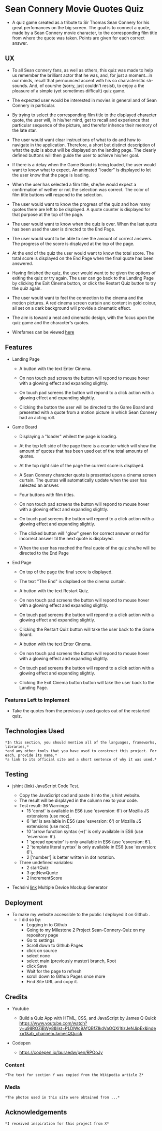 # Sean Connery Movie Quotes Quiz

*   A quiz game created as a tribute to Sir Thomas Sean Connery for his great perfomances on the big screen.
    The goal is to connect a quote, made by a Sean Connery movie character, to the corresponding film title from where the quote was taken.
    Points are given for each correct answer.

## UX

*   To all Sean connery fans, as well as others, this quiz was made to help us remember the brilliant actor that he was,
    and, for just a moment...in our minds, recall that pernounced accent with his so characteristic sh-sounds.
    And, of courshe (sorry, just couldn't resist), to enjoy a the pleasure of a simple (yet sometimes difficult) quiz game.

*   The expected user would be interested in movies in general and of Sean Connery in particular.

*   By trying to select the corresponding film title to the displayed character quote, 
    the user will, in his/her mind, get to recall and experience that particular sequence of the picture,
    and therefor inhence their memory of the late star.

*   The user would want clear instructions of what to do and how to navigate in the application.
    Therefore, a short but distinct description of what the quiz is about will be displayed on the landing page.
    The clearly defined buttons will then guide the user to achieve his/her goal.

*   If there is a delay when the Game Board is being loaded, the user would want to know what to expect.
    An animated "loader" is displayed to let the user know that the page is loading.

*   When the user has selected a film title, she/he would expect a confirmation of wether or not the selection was correct.
    The color of film title buttons will respond to the selection.

*   The user would want to know the progress of the quiz and how many quotes there are left to be displayed. 
    A quote counter is displayed for that purpose at the top of the page.

*   The user would want to know when the quiz is over.
    When the last quote has been used the user is directed to the End Page.

*   The user would want to be able to see the amount of correct answers.
    The progress of the score is displayed at the top of the page.

*   At the end of the quiz the user would want to know the total score.
    The total score is displayed on the End Page when the final quote has been answered.

*   Having finished the quiz, the user would want to be given the options of exiting the quiz or try again.
    The user can go back to the Landing Page by clicking the Exit Cinema button, or click the Restart Quiz button to try the quiz again. 

*   The user would want to feel the connection to the cinema and the motion pictures.
    A red cinema screen curtain and content in gold colour, all set on a dark background will provide a cinematic effect.

*   The aim is toward a neat and cinematic design, with the focus upon the quiz game and the character's quotes.

*   Wirefames can be viewed [here](assets/wireframes/sean-connery-movie-quote-quiz.pdf)

## Features

*   Landing Page
    *   A button with the text Enter Cinema.
        
    *   On non touch pad screens the button will repond to mouse hover with a glowing effect and expanding slightly.
        
    *   On touch pad screens the button will repond to a click action with a glowing effect and expanding slightly.
    
    *   Clicking the button the user will be directed to the Game Board and presented with a quote from a motion picture
        in which Sean Connery had an acting roll.

*   Game Board

    *   Displaying a "loader" whilest the page is loading.

    *   At the top left side of the page there is a counter which will show the amount of quotes that has been used out of the total amounts of quotes.

    *   At the top right side of the page the current score is displayed. 

    *   A Sean Connery character quote is presented upon a cinema screen curtain. The quotes will automatically update when the user has selected an answer.
    
    *   Four buttons with film titles.
        
    *   On non touch pad screens the button will repond to mouse hover with a glowing effect and expanding slightly.
        
    *   On touch pad screens the button will repond to a click action with a glowing effect and expanding slightly.
        
    *   The clicked button will "glow" green for correct answer or red for incorrect answer til the next quote is displayed.

    *   When the user has reached the final quote of the quiz she/he will be directed to the End Page

*   End Page

    *   On top of the page the final score is displayed.

    *   The text "The End" is displaed on the cinema curtain.

    *   A button with the text Restart Quiz.
        
    *   On non touch pad screens the button will repond to mouse hover with a glowing effect and expanding slightly.
        
    *   On touch pad screens the button will repond to a click action with a glowing effect and expanding slightly.

    *   Clicking the Restart Quiz button will take the user back to the Game Board.

    *   A button with the text Enter Cinema.
        
    *   On non touch pad screens the button will repond to mouse hover with a glowing effect and expanding slightly.
        
    *   On touch pad screens the button will repond to a click action with a glowing effect and expanding slightly.
    
    *   Clicking the Exit Cinema button button will take the user back to the Landing Page.

### Features Left to Implement

*   Take the quotes from the previously used quotes out of the restarted quiz.

## Technologies Used
    *In this section, you should mention all of the languages, frameworks, libraries,*
    *and any other tools that you have used to construct this project. For each, provide its name,*
    *a link to its official site and a short sentence of why it was used.*

## Testing

*   jshint [(link)](https://jshint.com/) JavaScript Code Test.
    
    *   Copy the JavaScript cod and paste it into the js hint website.
    *   The result will be displayed in the column nex to your code.
    *   Test result: 36 Warnings:
        *   15  'const' is available in ES6 (use 'esversion: 6') or Mozilla JS extensions (use moz).
        *   6 	'let' is available in ES6 (use 'esversion: 6') or Mozilla JS extensions (use moz).
        *   10  'arrow function syntax (=>)' is only available in ES6 (use 'esversion: 6').
        *   1   'spread operator' is only available in ES6 (use 'esversion: 6').
        *   2   'template literal syntax' is only available in ES6 (use 'esversion: 6').
        *   2   ['number'] is better written in dot notation.
    *   Three undefined variables:
        *   2 	startQuiz
        *   3   getNewQuote
        *   2   incrementScore
*   Techsini [link](http://ami.responsivedesign.is/) Multiple Device Mockup Generator

## Deployment


*   To make my website accessible to the public I deployed it on Github .
    * I did so by:
        *   Logging in to Github
        *   Going to my Milestone 2 Project Sean-Connery-Quiz on my repository page
        *   Go to settings
        *   Scroll down to Github Pages
        *   click on source
        *   select none
        *   select main (previously master) branch, Root
        *   click Save
        *   Wait for the page to refresh
        *   scroll down to Github Pages once more
        *   Find Site URL and copy it.


## Credits

*   Youtube

    *   Build a Quiz App with HTML, CSS, and JavaScript by James Q Quick
    https://www.youtube.com/watch?v=u98ROZjBWy8&list=PLDlWc9AfQBfZIkdVaOQXi1tizJeNJipEx&index=1&ab_channel=JamesQQuick

*   Codepen

    *    https://codepen.io/lauraedw/pen/RPOoJy

### Content

    *The text for section Y was copied from the Wikipedia article Z*

### Media

    *The photos used in this site were obtained from ...*

## Acknowledgements

    *I received inspiration for this project from X*